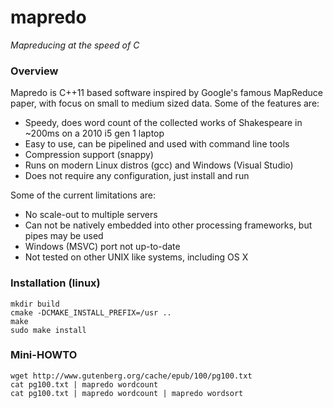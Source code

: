 mapredo
=======

*Mapreducing at the speed of C*

### Overview

Mapredo is C++11 based software inspired by Google's famous MapReduce paper, with focus on small to medium sized data.  Some of the features are:

- Speedy, does word count of the collected works of Shakespeare in ~200ms on a 2010 i5 gen 1 laptop
- Easy to use, can be pipelined and used with command line tools
- Compression support (snappy)
- Runs on modern Linux distros (gcc) and Windows (Visual Studio)
- Does not require any configuration, just install and run

Some of the current limitations are:

- No scale-out to multiple servers
- Can not be natively embedded into other processing frameworks, but pipes may be used
- Windows (MSVC) port not up-to-date
- Not tested on other UNIX like systems, including OS X

### Installation (linux)

    mkdir build
    cmake -DCMAKE_INSTALL_PREFIX=/usr ..
    make
    sudo make install
    
### Mini-HOWTO

    wget http://www.gutenberg.org/cache/epub/100/pg100.txt
    cat pg100.txt | mapredo wordcount
    cat pg100.txt | mapredo wordcount | mapredo wordsort
    


